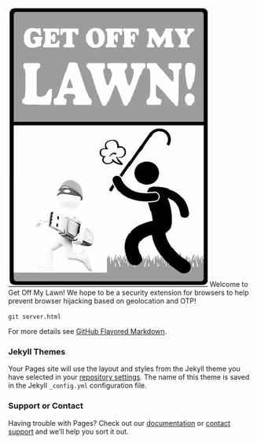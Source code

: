 ![Screenshot](41758086_1293486934126472_1737146226341576704_n.jpg)
Welcome to Get Off My Lawn!
We hope to be a security extension for browsers to help prevent browser hijacking based on geolocation and OTP!

`git server.html` 



For more details see [GitHub Flavored Markdown](https://guides.github.com/features/mastering-markdown/).

### Jekyll Themes

Your Pages site will use the layout and styles from the Jekyll theme you have selected in your [repository settings](https://github.com/Sirha421/awake.io/settings). The name of this theme is saved in the Jekyll `_config.yml` configuration file.

### Support or Contact

Having trouble with Pages? Check out our [documentation](https://help.github.com/categories/github-pages-basics/) or [contact support](https://github.com/contact) and we’ll help you sort it out.
